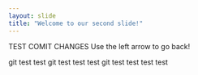 ```yaml
---
layout: slide
title: "Welcome to our second slide!"
---
```

TEST COMIT CHANGES
Use the left arrow to go back!

git test test
git test test test
git test test test test
